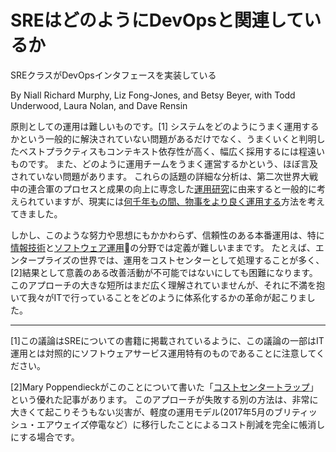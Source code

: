 # SREはどのようにDevOpsと関連しているか

SREクラスがDevOpsインタフェースを実装している

By Niall Richard Murphy, Liz Fong-Jones, and Betsy Beyer, with Todd Underwood, Laura Nolan, and Dave Rensin

原則としての運用は難しいものです。[1]
システムをどのようにうまく運用するかという一般的に解決されていない問題があるだけでなく、うまくいくと判明したベストプラクティスもコンテキスト依存性が高く、幅広く採用するには程遠いものです。
また、どのように運用チームをうまく運営するかという、ほぼ言及されていない問題があります。
これらの話題の詳細な分析は、第二次世界大戦中の連合軍のプロセスと成果の向上に専念した[運用研究](https://www.informs.org/Resource-Center/INFORMS-Student-Union/Career-FAQs)に由来すると一般的に考えられていますが、現実には[何千年もの間、物事をより良く運用する](http://www.operationsmanager.com/what-is-operations-management/provence-france/)方法を考えてきました。

しかし、このような努力や思想にもかかわらず、信頼性のある本番運用は、特に[情報技術](https://www.independent.ie/business/irish/rbsulster-bank-fined-56m-for-2012-it-system-crash-30759473.html)と[ソフトウェア運用](https://threatpost.com/fda-software-failures-responsible-24-all-medical-device-recalls-062012/76720/)の分野では定義が難しいままです。
たとえば、エンタープライズの世界では、運用をコストセンターとして処理することが多く、[2]結果として意義のある改善活動が不可能ではないにしても困難になります。
このアプローチの大きな短所はまだ広く理解されていませんが、それに不満を抱いて我々がITで行っていることをどのように体系化するかの革命が起こりました。

----------
[1]この議論はSREについての書籍に掲載されているように、この議論の一部はIT運用とは対照的にソフトウェアサービス運用特有のものであることに注意してください。

[2]Mary Poppendieckがこのことについて書いた「[コストセンタートラップ](http://www.leanessays.com/2017/11/the-cost-center-trap.html)」という優れた記事があります。
このアプローチが失敗する別の方法は、非常に大きくて起こりそうもない災害が、軽度の運用モデル(2017年5月のブリティッシュ・エアウェイズ停電など）に移行したことによるコスト削減を完全に帳消しにする場合です。

